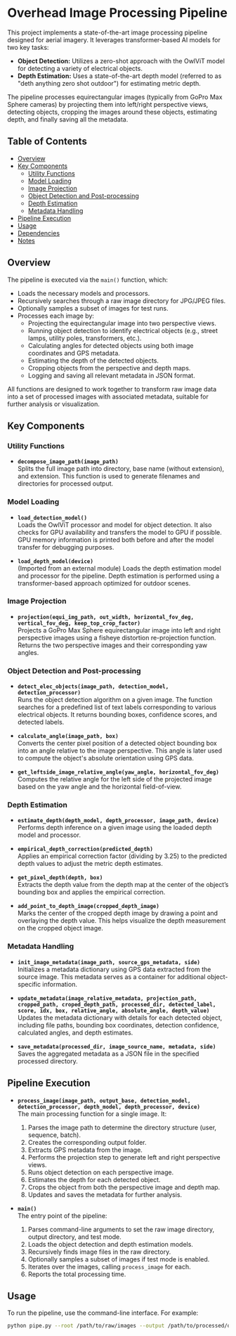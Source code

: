 # Overhead Image Processing Pipeline

This project implements a state-of-the-art image processing pipeline designed for aerial imagery. It leverages transformer-based AI models for two key tasks:

- **Object Detection:** Utilizes a zero-shot approach with the OwlViT model for detecting a variety of electrical objects.
- **Depth Estimation:** Uses a state-of-the-art depth model (referred to as "deth anything zero shot outdoor") for estimating metric depth.

The pipeline processes equirectangular images (typically from GoPro Max Sphere cameras) by projecting them into left/right perspective views, detecting objects, cropping the images around these objects, estimating depth, and finally saving all the metadata.

## Table of Contents

- [Overview](#overview)
- [Key Components](#key-components)
  - [Utility Functions](#utility-functions)
  - [Model Loading](#model-loading)
  - [Image Projection](#image-projection)
  - [Object Detection and Post-processing](#object-detection-and-post-processing)
  - [Depth Estimation](#depth-estimation)
  - [Metadata Handling](#metadata-handling)
- [Pipeline Execution](#pipeline-execution)
- [Usage](#usage)
- [Dependencies](#dependencies)
- [Notes](#notes)

## Overview

The pipeline is executed via the `main()` function, which:
- Loads the necessary models and processors.
- Recursively searches through a raw image directory for JPG/JPEG files.
- Optionally samples a subset of images for test runs.
- Processes each image by:
  - Projecting the equirectangular image into two perspective views.
  - Running object detection to identify electrical objects (e.g., street lamps, utility poles, transformers, etc.).
  - Calculating angles for detected objects using both image coordinates and GPS metadata.
  - Estimating the depth of the detected objects.
  - Cropping objects from the perspective and depth maps.
  - Logging and saving all relevant metadata in JSON format.

All functions are designed to work together to transform raw image data into a set of processed images with associated metadata, suitable for further analysis or visualization.

## Key Components

### Utility Functions

- **`decompose_image_path(image_path)`**  
  Splits the full image path into directory, base name (without extension), and extension. This function is used to generate filenames and directories for processed output.

### Model Loading

- **`load_detection_model()`**  
  Loads the OwlViT processor and model for object detection. It also checks for GPU availability and transfers the model to GPU if possible. GPU memory information is printed both before and after the model transfer for debugging purposes.

- **`load_depth_model(device)`**  
  (Imported from an external module) Loads the depth estimation model and processor for the pipeline. Depth estimation is performed using a transformer-based approach optimized for outdoor scenes.

### Image Projection

- **`projection(equi_img_path, out_width, horizontal_fov_deg, vertical_fov_deg, keep_top_crop_factor)`**  
  Projects a GoPro Max Sphere equirectangular image into left and right perspective images using a fisheye distortion re-projection function. Returns the two perspective images and their corresponding yaw angles.

### Object Detection and Post-processing

- **`detect_elec_objects(image_path, detection_model, detection_processor)`**  
  Runs the object detection algorithm on a given image. The function searches for a predefined list of text labels corresponding to various electrical objects. It returns bounding boxes, confidence scores, and detected labels.

- **`calculate_angle(image_path, box)`**  
  Converts the center pixel position of a detected object bounding box into an angle relative to the image perspective. This angle is later used to compute the object's absolute orientation using GPS data.

- **`get_leftside_image_relative_angle(yaw_angle, horizontal_fov_deg)`**  
  Computes the relative angle for the left side of the projected image based on the yaw angle and the horizontal field-of-view.

### Depth Estimation

- **`estimate_depth(depth_model, depth_processor, image_path, device)`**  
  Performs depth inference on a given image using the loaded depth model and processor.

- **`empirical_depth_correction(predicted_depth)`**  
  Applies an empirical correction factor (dividing by 3.25) to the predicted depth values to adjust the metric depth estimates.

- **`get_pixel_depth(depth, box)`**  
  Extracts the depth value from the depth map at the center of the object’s bounding box and applies the empirical correction.

- **`add_point_to_depth_image(cropped_depth_image)`**  
  Marks the center of the cropped depth image by drawing a point and overlaying the depth value. This helps visualize the depth measurement on the cropped object image.

### Metadata Handling

- **`init_image_metadata(image_path, source_gps_metadata, side)`**  
  Initializes a metadata dictionary using GPS data extracted from the source image. This metadata serves as a container for additional object-specific information.

- **`update_metadata(image_relative_metadata, projection_path, cropped_path, croped_depth_path, processed_dir, detected_label, score, idx, box, relative_angle, absolute_angle, depth_value)`**  
  Updates the metadata dictionary with details for each detected object, including file paths, bounding box coordinates, detection confidence, calculated angles, and depth estimates.

- **`save_metadata(processed_dir, image_source_name, metadata, side)`**  
  Saves the aggregated metadata as a JSON file in the specified processed directory.

## Pipeline Execution

- **`process_image(image_path, output_base, detection_model, detection_processor, depth_model, depth_processor, device)`**  
  The main processing function for a single image. It:
  1. Parses the image path to determine the directory structure (user, sequence, batch).
  2. Creates the corresponding output folder.
  3. Extracts GPS metadata from the image.
  4. Performs the projection step to generate left and right perspective views.
  5. Runs object detection on each perspective image.
  6. Estimates the depth for each detected object.
  7. Crops the object from both the perspective image and depth map.
  8. Updates and saves the metadata for further analysis.

- **`main()`**  
  The entry point of the pipeline:
  1. Parses command-line arguments to set the raw image directory, output directory, and test mode.
  2. Loads the object detection and depth estimation models.
  3. Recursively finds image files in the raw directory.
  4. Optionally samples a subset of images if test mode is enabled.
  5. Iterates over the images, calling `process_image` for each.
  6. Reports the total processing time.

## Usage

To run the pipeline, use the command-line interface. For example:

```bash
python pipe.py --root /path/to/raw/images --output /path/to/processed/output --test
